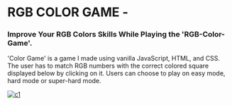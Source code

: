 <h1>RGB COLOR GAME - </h1>
<h3>Improve Your RGB Colors Skills While Playing the 'RGB-Color-Game'.</h3>

<p>'Color Game' is a game I made using vanilla JavaScript, HTML, and CSS. The user has to match RGB numbers with the correct colored square displayed below by clicking on it. Users can choose to play on easy mode, hard mode or super-hard mode.</p>

<a href="https://ibb.co/ygjqfSZ"><img src="https://i.ibb.co/ZcDxLmF/c1.png" alt="c1" border="0"></a>
